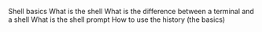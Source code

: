 Shell basics
What is the shell
What is the difference between a terminal and a shell
What is the shell prompt
How to use the history (the basics)
